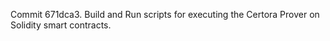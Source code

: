 Commit 671dca3.                    Build and Run scripts for executing the Certora Prover on Solidity smart contracts.